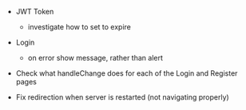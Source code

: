 - JWT Token
  - investigate how to set to expire

- Login
  - on error show message, rather than alert

- Check what handleChange does for each of the Login and Register pages
- Fix redirection when server is restarted (not navigating properly)